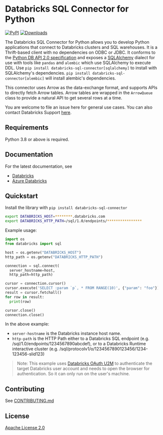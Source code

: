 # Databricks SQL Connector for Python

[![PyPI](https://img.shields.io/pypi/v/databricks-sql-connector?style=flat-square)](https://pypi.org/project/databricks-sql-connector/)
[![Downloads](https://pepy.tech/badge/databricks-sql-connector)](https://pepy.tech/project/databricks-sql-connector)

The Databricks SQL Connector for Python allows you to develop Python applications that connect to Databricks clusters and SQL warehouses. It is a Thrift-based client with no dependencies on ODBC or JDBC. It conforms to the [Python DB API 2.0 specification](https://www.python.org/dev/peps/pep-0249/) and exposes a [SQLAlchemy](https://www.sqlalchemy.org/) dialect for use with tools like `pandas` and `alembic` which use SQLAlchemy to execute DDL. Use `pip install databricks-sql-connector[sqlalchemy]` to install with SQLAlchemy's dependencies. `pip install databricks-sql-connector[alembic]` will install alembic's dependencies.

This connector uses Arrow as the data-exchange format, and supports APIs to directly fetch Arrow tables. Arrow tables are wrapped in the `ArrowQueue` class to provide a natural API to get several rows at a time.

You are welcome to file an issue here for general use cases. You can also contact Databricks Support [here](help.databricks.com).

## Requirements

Python 3.8 or above is required.

## Documentation

For the latest documentation, see

- [Databricks](https://docs.databricks.com/dev-tools/python-sql-connector.html)
- [Azure Databricks](https://docs.microsoft.com/en-us/azure/databricks/dev-tools/python-sql-connector)

## Quickstart

Install the library with `pip install databricks-sql-connector`

```bash
export DATABRICKS_HOST=********.databricks.com
export DATABRICKS_HTTP_PATH=/sql/1.0/endpoints/****************
```

Example usage:
```python
import os
from databricks import sql

host = os.getenv("DATABRICKS_HOST")
http_path = os.getenv("DATABRICKS_HTTP_PATH")

connection = sql.connect(
  server_hostname=host,
  http_path=http_path)

cursor = connection.cursor()
cursor.execute('SELECT :param `p`, * FROM RANGE(10)', {"param": "foo"})
result = cursor.fetchall()
for row in result:
  print(row)

cursor.close()
connection.close()
```

In the above example:
- `server-hostname` is the Databricks instance host name.
- `http-path` is the HTTP Path either to a Databricks SQL endpoint (e.g. /sql/1.0/endpoints/1234567890abcdef),
or to a Databricks Runtime interactive cluster (e.g. /sql/protocolv1/o/1234567890123456/1234-123456-slid123)

> Note: This example uses [Databricks OAuth U2M](https://docs.databricks.com/en/dev-tools/auth/oauth-u2m.html) 
> to authenticate the target Databricks user account and needs to open the browser for authentication. So it 
> can only run on the user's machine.


## Contributing

See [CONTRIBUTING.md](CONTRIBUTING.md)

## License

[Apache License 2.0](LICENSE)
